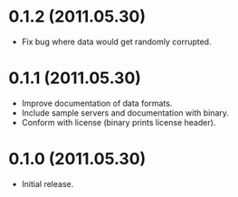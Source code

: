 0.1.2 (2011.05.30)
==================

* Fix bug where data would get randomly corrupted.

0.1.1 (2011.05.30)
==================

* Improve documentation of data formats.
* Include sample servers and documentation with binary.
* Conform with license (binary prints license header).

0.1.0 (2011.05.30)
==================

* Initial release.